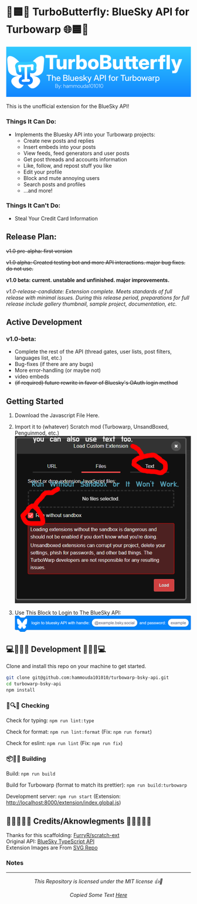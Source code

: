 # 🦋🟦🌐 TurboButterfly: BlueSky API for Turbowarp 🌐🟦🦋
![Banner](https://raw.githubusercontent.com/hammouda101010/turbowarp-bsky-api/refs/heads/main/static/images/turbobutterfly-banner.png)

This is the unofficial extension for the BlueSky API!

### Things It Can Do:
- Implements the Bluesky API into your Turbowarp projects:
  - Create new posts and replies
  - Insert embeds into your posts
  - View feeds, feed generators and user posts
  - Get post threads and accounts information
  - Like, follow, and repost stuff you like
  - Edit your profile
  - Block and mute annoying users
  - Search posts and profiles
  - ...and more!
### Things It Can't Do:
- Steal Your Credit Card Information 
## Release Plan:
~~v1.0 pre-alpha: first version~~

~~v1.0 alpha: Created testing bot and more API interactions. major bug fixes. do not use.~~

**v1.0 beta: current. unstable and unfinished. major improvements.**

_v1.0-release-candidate: Extension complete. Meets standards of full release with minimal issues. During this release period, preparations for full release include gallery thumbnail, sample project, documentation, etc._

## Active Development
### v1.0-beta:
- Complete the rest of the API (thread gates, user lists, post filters, languages list, etc.)
- Bug-fixes (if there are any bugs)
- More error-handling (or maybe not)
- video embeds
- ~~(if required) future rewrite in favor of Bluesky's OAuth login method~~



## Getting Started

1. Download the Javascript File Here.
2. Import it to (whatever) Scratch mod (Turbowarp, UnsandBoxed, Penguinmod, etc.)
   ![Example](https://raw.githubusercontent.com/hammouda101010/turbowarp-bsky-api/refs/heads/main/static/images/import-extension-example.png)

3. Use This Block to Login to The BlueSky API:
 ![Login Block](https://raw.githubusercontent.com/hammouda101010/turbowarp-bsky-api/refs/heads/main/static/images/login-block.png)

## 💻🔨🦋🦋 Development 🦋🦋🔨💻

Clone and install this repo on your machine to get started.

```bash
git clone git@github.com:hammouda101010/turbowarp-bsky-api.git
cd turbowarp-bsky-api
npm install
```

### 📝🔍🦋 Checking

Check for typing: `npm run lint:type`

Check for format: `npm run lint:format` (Fix: `npm run format`)

Check for eslint: `npm run lint` (Fix: `npm run fix`)

### 📦🔨🦋 Building

Build: `npm run build`

Build for Turbowarp (format to match its prettier): `npm run build:turbowarp`

Development server: `npm run start` (Extension: <http://localhost:8000/extension/index.global.js>)

## 📑🦋💙🦋🦋 Credits/Aknowlegments 🦋🦋💙🦋📑

Thanks for this scaffolding: [FurryR/scratch-ext](https://github.com/FurryR/scratch-ext/tree/main) \
Original API: [BlueSky TypeScript API](https://github.com/bluesky-social/atproto/tree/main/packages/api) \
Extension Images are From [SVG Repo](https://www.svgrepo.com/)

### Notes
---
<div align="center">
<i>
This Repository is licensed under the MIT license 👍📑

Copied Some Text [Here](https://github.com/cloudlink-omega/extension)
</i>
</div>
